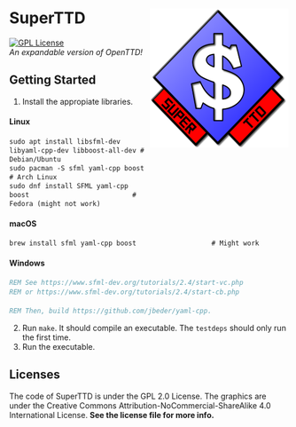 # SuperTTD <img align="right" width="250" height="250" src="SuperTTD.png" alt="SuperTTD">
[![GPL License](https://img.shields.io/badge/license-GPL-blue.svg)](https://www.gnu.org/licenses/old-licenses/gpl-2.0.txt)  
*An expandable version of OpenTTD!*

## Getting Started
1. Install the appropiate libraries.
#### Linux
```shell
sudo apt install libsfml-dev libyaml-cpp-dev libboost-all-dev # Debian/Ubuntu
sudo pacman -S sfml yaml-cpp boost                            # Arch Linux
sudo dnf install SFML yaml-cpp boost                          # Fedora (might not work)
```
#### macOS
```shell
brew install sfml yaml-cpp boost                   # Might work
```
#### Windows
```cmd
REM See https://www.sfml-dev.org/tutorials/2.4/start-vc.php
REM or https://www.sfml-dev.org/tutorials/2.4/start-cb.php

REM Then, build https://github.com/jbeder/yaml-cpp.
```
2. Run `make`. It should compile an executable. The `testdeps`
should only run the first time.
3. Run the executable.

## Licenses

The code of SuperTTD is under the GPL 2.0 License. The graphics
are under the Creative Commons Attribution-NoCommercial-ShareAlike
4.0 International License. **See the license file for more info.**
